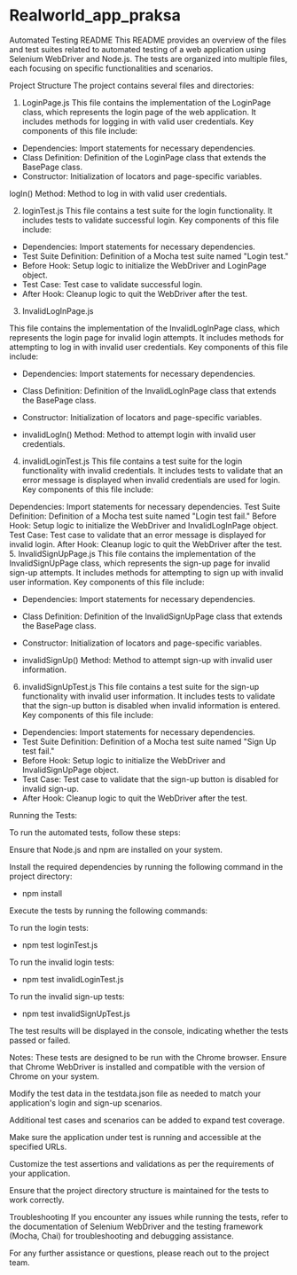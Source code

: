 # Realworld_app_praksa

Automated Testing README
This README provides an overview of the files and test suites related to automated testing of a web application using Selenium WebDriver and Node.js. The tests are organized into multiple files, each focusing on specific functionalities and scenarios.

Project Structure
The project contains several files and directories:

1. LoginPage.js
This file contains the implementation of the LoginPage class, which represents the login page of the web application. It includes methods for logging in with valid user credentials. Key components of this file include:

- Dependencies: Import statements for necessary dependencies.
- Class Definition: Definition of the LoginPage class that extends the BasePage class.
- Constructor: Initialization of locators and page-specific variables.

logIn() Method: Method to log in with valid user credentials.

2. loginTest.js
This file contains a test suite for the login functionality. It includes tests to validate successful login. Key components of this file include:

- Dependencies: Import statements for necessary dependencies.
- Test Suite Definition: Definition of a Mocha test suite named "Login test."
- Before Hook: Setup logic to initialize the WebDriver and LoginPage object.
- Test Case: Test case to validate successful login.
- After Hook: Cleanup logic to quit the WebDriver after the test.

3. InvalidLogInPage.js

This file contains the implementation of the InvalidLogInPage class, which represents the login page for invalid login attempts. It includes methods for attempting to log in with invalid user credentials. Key components of this file include:

- Dependencies: Import statements for necessary dependencies.
- Class Definition: Definition of the InvalidLogInPage class that extends the BasePage class.
- Constructor: Initialization of locators and page-specific variables.

- invalidLogIn() Method: Method to attempt login with invalid user credentials.

4. invalidLoginTest.js
This file contains a test suite for the login functionality with invalid credentials. It includes tests to validate that an error message is displayed when invalid credentials are used for login. Key components of this file include:

Dependencies: Import statements for necessary dependencies.
Test Suite Definition: Definition of a Mocha test suite named "Login test fail."
Before Hook: Setup logic to initialize the WebDriver and InvalidLogInPage object.
Test Case: Test case to validate that an error message is displayed for invalid login.
After Hook: Cleanup logic to quit the WebDriver after the test.
5. InvalidSignUpPage.js
This file contains the implementation of the InvalidSignUpPage class, which represents the sign-up page for invalid sign-up attempts. It includes methods for attempting to sign up with invalid user information. Key components of this file include:

- Dependencies: Import statements for necessary dependencies.
- Class Definition: Definition of the InvalidSignUpPage class that extends the BasePage class.
- Constructor: Initialization of locators and page-specific variables.

- invalidSignUp() Method: Method to attempt sign-up with invalid user information.

6. invalidSignUpTest.js
This file contains a test suite for the sign-up functionality with invalid user information. It includes tests to validate that the sign-up button is disabled when invalid information is entered. Key components of this file include:

- Dependencies: Import statements for necessary dependencies.
- Test Suite Definition: Definition of a Mocha test suite named "Sign Up test fail."
- Before Hook: Setup logic to initialize the WebDriver and InvalidSignUpPage object.
- Test Case: Test case to validate that the sign-up button is disabled for invalid sign-up.
- After Hook: Cleanup logic to quit the WebDriver after the test.

Running the Tests:

To run the automated tests, follow these steps:

Ensure that Node.js and npm are installed on your system.

Install the required dependencies by running the following command in the project directory:

- npm install

Execute the tests by running the following commands:

To run the login tests:

- npm test loginTest.js

To run the invalid login tests:

- npm test invalidLoginTest.js

To run the invalid sign-up tests:

- npm test invalidSignUpTest.js


The test results will be displayed in the console, indicating whether the tests passed or failed.

Notes:
These tests are designed to be run with the Chrome browser. Ensure that Chrome WebDriver is installed and compatible with the version of Chrome on your system.

Modify the test data in the testdata.json file as needed to match your application's login and sign-up scenarios.

Additional test cases and scenarios can be added to expand test coverage.

Make sure the application under test is running and accessible at the specified URLs.

Customize the test assertions and validations as per the requirements of your application.

Ensure that the project directory structure is maintained for the tests to work correctly.

Troubleshooting
If you encounter any issues while running the tests, refer to the documentation of Selenium WebDriver and the testing framework (Mocha, Chai) for troubleshooting and debugging assistance.

For any further assistance or questions, please reach out to the project team.

